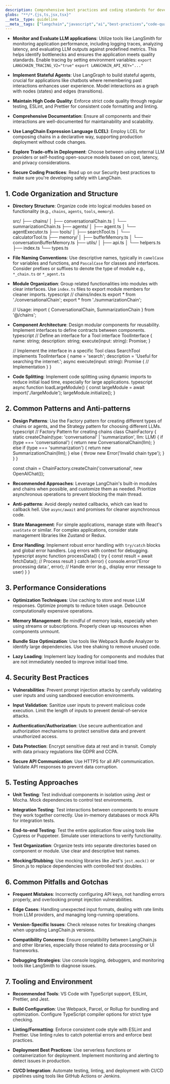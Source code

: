 ```yaml
---
description: Comprehensive best practices and coding standards for developing applications using LangChain.js. Focuses on code organization, performance, security, testing, and common pitfalls to ensure robust and maintainable AI-driven solutions.
globs: "**/*.{js,ts,jsx,tsx}"
__meta__type: guideline
__meta__tags: ["langchain","javascript","ai","best-practices","code-quality"]
---
```

- **Monitor and Evaluate LLM applications**: Utilize tools like LangSmith for monitoring application performance, including logging traces, analyzing latency, and evaluating LLM outputs against predefined metrics. This helps identify bottlenecks and ensures the application meets quality standards. Enable tracing by setting environment variables:
	`export LANGCHAIN_TRACING_V2="true"`
	`export LANGCHAIN_API_KEY="..."`

- **Implement Stateful Agents**: Use LangGraph to build stateful agents, crucial for applications like chatbots where remembering past interactions enhances user experience. Model interactions as a graph with nodes (states) and edges (transitions).

- **Maintain High Code Quality**: Enforce strict code quality through regular testing, ESLint, and Prettier for consistent code formatting and linting.

- **Comprehensive Documentation**: Ensure all components and their interactions are well-documented for maintainability and scalability.

- **Use LangChain Expression Language (LCEL)**: Employ LCEL for composing chains in a declarative way, supporting production deployment without code changes.

- **Explore Trade-offs in Deployment**: Choose between using external LLM providers or self-hosting open-source models based on cost, latency, and privacy considerations.

- **Secure Coding Practices**: Read up on our Security best practices to make sure you're developing safely with LangChain.

## 1. Code Organization and Structure

- **Directory Structure**: Organize code into logical modules based on functionality (e.g., `chains`, `agents`, `tools`, `memory`).
  
  src/
  ├── chains/
  │   ├── conversationalChain.ts
  │   └── summarizationChain.ts
  ├── agents/
  │   ├── agent.ts
  │   └── agentExecutor.ts
  ├── tools/
  │   ├── searchTool.ts
  │   └── calculatorTool.ts
  ├── memory/
  │   ├── bufferMemory.ts
  │   └── conversationBufferMemory.ts
  ├── utils/
  │   ├── api.ts
  │   └── helpers.ts
  ├── index.ts
  └── types.ts
  

- **File Naming Conventions**: Use descriptive names, typically in `camelCase` for variables and functions, and `PascalCase` for classes and interfaces.  Consider prefixes or suffixes to denote the type of module e.g., `*_chain.ts` or `*_agent.ts`

- **Module Organization**: Group related functionalities into modules with clear interfaces. Use `index.ts` files to export module members for cleaner imports.
  typescript
  // chains/index.ts
  export * from './conversationalChain';
  export * from './summarizationChain';
  
  // Usage:
  import { ConversationalChain, SummarizationChain } from '@/chains';
  

- **Component Architecture**: Design modular components for reusability. Implement interfaces to define contracts between components.
  typescript
  // Define an interface for a Tool
  interface ToolInterface {
      name: string;
      description: string;
      execute(input: string): Promise<string>;
  }

  // Implement the interface in a specific Tool
  class SearchTool implements ToolInterface {
      name = 'search';
      description = 'Useful for searching the internet.';
      async execute(input: string): Promise<string> {
          // Implementation
      }
  }
  

- **Code Splitting**: Implement code splitting using dynamic imports to reduce initial load time, especially for large applications.
  typescript
  async function loadLargeModule() {
      const largeModule = await import('./largeModule');
      largeModule.initialize();
  }
  

## 2. Common Patterns and Anti-patterns

- **Design Patterns**: Use the Factory pattern for creating different types of chains or agents, and the Strategy pattern for choosing different LLMs.
  typescript
  // Factory Pattern for creating chains
  class ChainFactory {
      static createChain(type: 'conversational' | 'summarization', llm: LLM) {
          if (type === 'conversational') {
              return new ConversationalChain(llm);
          } else if (type === 'summarization') {
              return new SummarizationChain(llm);
          } else {
              throw new Error('Invalid chain type');
          }
      }
  }

  const chain = ChainFactory.createChain('conversational', new OpenAIChat());
  

- **Recommended Approaches**: Leverage LangChain's built-in modules and chains when possible, and customize them as needed. Prioritize asynchronous operations to prevent blocking the main thread.

- **Anti-patterns**: Avoid deeply nested callbacks, which can lead to callback hell. Use `async/await` and promises for cleaner asynchronous code.

- **State Management**: For simple applications, manage state with React's `useState` or similar. For complex applications, consider state management libraries like Zustand or Redux.

- **Error Handling**: Implement robust error handling with `try/catch` blocks and global error handlers. Log errors with context for debugging.
  typescript
  async function processData() {
      try {
          const result = await fetchData();
          // Process result
      } catch (error) {
          console.error('Error processing data:', error);
          // Handle error (e.g., display error message to user)
      }
  }
  

## 3. Performance Considerations

- **Optimization Techniques**: Use caching to store and reuse LLM responses. Optimize prompts to reduce token usage. Debounce computationally expensive operations.

- **Memory Management**: Be mindful of memory leaks, especially when using streams or subscriptions. Properly clean up resources when components unmount.

- **Bundle Size Optimization**: Use tools like Webpack Bundle Analyzer to identify large dependencies. Use tree shaking to remove unused code.

- **Lazy Loading**: Implement lazy loading for components and modules that are not immediately needed to improve initial load time.

## 4. Security Best Practices

- **Vulnerabilities**: Prevent prompt injection attacks by carefully validating user inputs and using sandboxed execution environments.

- **Input Validation**: Sanitize user inputs to prevent malicious code execution. Limit the length of inputs to prevent denial-of-service attacks.

- **Authentication/Authorization**: Use secure authentication and authorization mechanisms to protect sensitive data and prevent unauthorized access.

- **Data Protection**: Encrypt sensitive data at rest and in transit. Comply with data privacy regulations like GDPR and CCPA.

- **Secure API Communication**: Use HTTPS for all API communication. Validate API responses to prevent data corruption.

## 5. Testing Approaches

- **Unit Testing**: Test individual components in isolation using Jest or Mocha. Mock dependencies to control test environments.

- **Integration Testing**: Test interactions between components to ensure they work together correctly. Use in-memory databases or mock APIs for integration tests.

- **End-to-end Testing**: Test the entire application flow using tools like Cypress or Puppeteer. Simulate user interactions to verify functionality.

- **Test Organization**: Organize tests into separate directories based on component or module. Use clear and descriptive test names.

- **Mocking/Stubbing**: Use mocking libraries like Jest's `jest.mock()` or Sinon.js to replace dependencies with controlled test doubles.

## 6. Common Pitfalls and Gotchas

- **Frequent Mistakes**: Incorrectly configuring API keys, not handling errors properly, and overlooking prompt injection vulnerabilities.

- **Edge Cases**: Handling unexpected input formats, dealing with rate limits from LLM providers, and managing long-running operations.

- **Version-Specific Issues**: Check release notes for breaking changes when upgrading LangChain.js versions.

- **Compatibility Concerns**: Ensure compatibility between LangChain.js and other libraries, especially those related to data processing or UI frameworks.

- **Debugging Strategies**: Use console logging, debuggers, and monitoring tools like LangSmith to diagnose issues.

## 7. Tooling and Environment

- **Recommended Tools**: VS Code with TypeScript support, ESLint, Prettier, and Jest.

- **Build Configuration**: Use Webpack, Parcel, or Rollup for bundling and optimization. Configure TypeScript compiler options for strict type checking.

- **Linting/Formatting**: Enforce consistent code style with ESLint and Prettier. Use linting rules to catch potential errors and enforce best practices.

- **Deployment Best Practices**: Use serverless functions or containerization for deployment. Implement monitoring and alerting to detect issues in production.

- **CI/CD Integration**: Automate testing, linting, and deployment with CI/CD pipelines using tools like GitHub Actions or Jenkins.